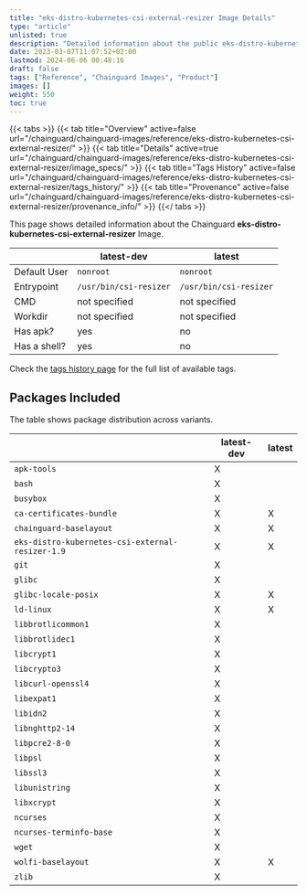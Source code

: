 ```yaml
---
title: "eks-distro-kubernetes-csi-external-resizer Image Details"
type: "article"
unlisted: true
description: "Detailed information about the public eks-distro-kubernetes-csi-external-resizer Chainguard Image."
date: 2023-03-07T11:07:52+02:00
lastmod: 2024-06-06 00:48:16
draft: false
tags: ["Reference", "Chainguard Images", "Product"]
images: []
weight: 550
toc: true
---
```


{{< tabs >}}
{{< tab title="Overview" active=false url="/chainguard/chainguard-images/reference/eks-distro-kubernetes-csi-external-resizer/" >}}
{{< tab title="Details" active=true url="/chainguard/chainguard-images/reference/eks-distro-kubernetes-csi-external-resizer/image_specs/" >}}
{{< tab title="Tags History" active=false url="/chainguard/chainguard-images/reference/eks-distro-kubernetes-csi-external-resizer/tags_history/" >}}
{{< tab title="Provenance" active=false url="/chainguard/chainguard-images/reference/eks-distro-kubernetes-csi-external-resizer/provenance_info/" >}}
{{</ tabs >}}

This page shows detailed information about the Chainguard **eks-distro-kubernetes-csi-external-resizer** Image.

|              | latest-dev             | latest                 |
|--------------|------------------------|------------------------|
| Default User | `nonroot`              | `nonroot`              |
| Entrypoint   | `/usr/bin/csi-resizer` | `/usr/bin/csi-resizer` |
| CMD          | not specified          | not specified          |
| Workdir      | not specified          | not specified          |
| Has apk?     | yes                    | no                     |
| Has a shell? | yes                    | no                     |

Check the [tags history page](/chainguard/chainguard-images/reference/eks-distro-kubernetes-csi-external-resizer/tags_history/) for the full list of available tags.

## Packages Included
The table shows package distribution across variants.

|                                                  | latest-dev | latest |
|--------------------------------------------------|------------|--------|
| `apk-tools`                                      | X          |        |
| `bash`                                           | X          |        |
| `busybox`                                        | X          |        |
| `ca-certificates-bundle`                         | X          | X      |
| `chainguard-baselayout`                          | X          | X      |
| `eks-distro-kubernetes-csi-external-resizer-1.9` | X          | X      |
| `git`                                            | X          |        |
| `glibc`                                          | X          |        |
| `glibc-locale-posix`                             | X          | X      |
| `ld-linux`                                       | X          | X      |
| `libbrotlicommon1`                               | X          |        |
| `libbrotlidec1`                                  | X          |        |
| `libcrypt1`                                      | X          |        |
| `libcrypto3`                                     | X          |        |
| `libcurl-openssl4`                               | X          |        |
| `libexpat1`                                      | X          |        |
| `libidn2`                                        | X          |        |
| `libnghttp2-14`                                  | X          |        |
| `libpcre2-8-0`                                   | X          |        |
| `libpsl`                                         | X          |        |
| `libssl3`                                        | X          |        |
| `libunistring`                                   | X          |        |
| `libxcrypt`                                      | X          |        |
| `ncurses`                                        | X          |        |
| `ncurses-terminfo-base`                          | X          |        |
| `wget`                                           | X          |        |
| `wolfi-baselayout`                               | X          | X      |
| `zlib`                                           | X          |        |

